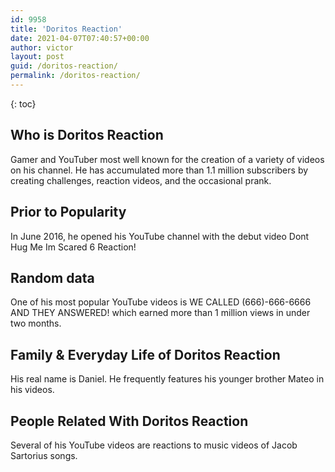 ```yaml
---
id: 9958
title: 'Doritos Reaction'
date: 2021-04-07T07:40:57+00:00
author: victor
layout: post
guid: /doritos-reaction/
permalink: /doritos-reaction/
---
```



{: toc}


## Who is Doritos Reaction



Gamer and YouTuber most well known for the creation of a variety of videos on his channel. He has accumulated more than 1.1 million subscribers by creating challenges, reaction videos, and the occasional prank.

                
                
                
## Prior to Popularity



In June 2016, he opened his YouTube channel with the debut video Dont Hug Me Im Scared 6 Reaction!

                
                
                
## Random data



One of his most popular YouTube videos is WE CALLED (666)-666-6666 AND THEY ANSWERED! which earned more than 1 million views in under two months.

                
                
                
## Family & Everyday Life of Doritos Reaction



His real name is Daniel. He frequently features his younger brother Mateo in his videos.

                
                
                
## People Related With Doritos Reaction



Several of his YouTube videos are reactions to music videos of Jacob Sartorius songs.

                
              
            
          
          
          